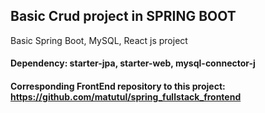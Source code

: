 ## Basic Crud project in SPRING BOOT
Basic Spring Boot, MySQL, React js project
#### Dependency: starter-jpa, starter-web, mysql-connector-j
#### Corresponding FrontEnd repository to this project: https://github.com/matutul/spring_fullstack_frontend